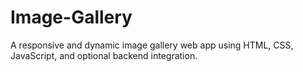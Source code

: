 # Image-Gallery
A responsive and dynamic image gallery web app using HTML, CSS, JavaScript, and optional backend integration.
